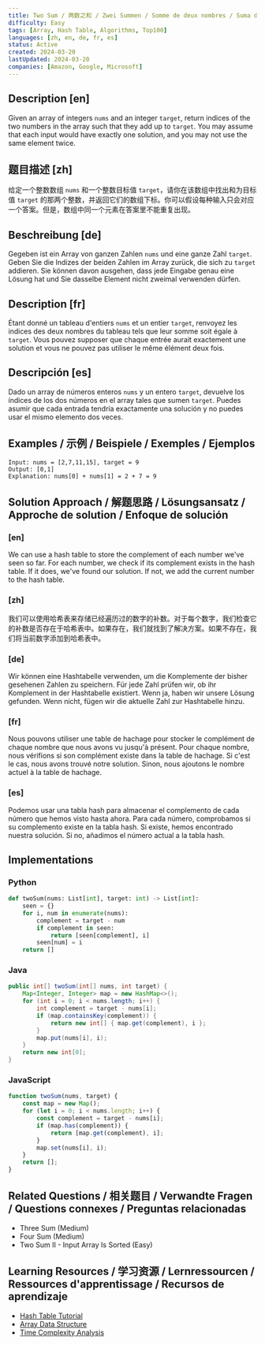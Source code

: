 ```yaml
---
title: Two Sum / 两数之和 / Zwei Summen / Somme de deux nombres / Suma de dos números
difficulty: Easy
tags: [Array, Hash Table, Algorithms, Top100]
languages: [zh, en, de, fr, es]
status: Active
created: 2024-03-20
lastUpdated: 2024-03-20
companies: [Amazon, Google, Microsoft]
---
```


## Description [en]
Given an array of integers `nums` and an integer `target`, return indices of the two numbers in the array such that they add up to `target`. You may assume that each input would have exactly one solution, and you may not use the same element twice.

## 题目描述 [zh]
给定一个整数数组 `nums` 和一个整数目标值 `target`，请你在该数组中找出和为目标值 `target` 的那两个整数，并返回它们的数组下标。你可以假设每种输入只会对应一个答案。但是，数组中同一个元素在答案里不能重复出现。

## Beschreibung [de]
Gegeben ist ein Array von ganzen Zahlen `nums` und eine ganze Zahl `target`. Geben Sie die Indizes der beiden Zahlen im Array zurück, die sich zu `target` addieren. Sie können davon ausgehen, dass jede Eingabe genau eine Lösung hat und Sie dasselbe Element nicht zweimal verwenden dürfen.

## Description [fr]
Étant donné un tableau d'entiers `nums` et un entier `target`, renvoyez les indices des deux nombres du tableau tels que leur somme soit égale à `target`. Vous pouvez supposer que chaque entrée aurait exactement une solution et vous ne pouvez pas utiliser le même élément deux fois.

## Descripción [es]
Dado un array de números enteros `nums` y un entero `target`, devuelve los índices de los dos números en el array tales que sumen `target`. Puedes asumir que cada entrada tendría exactamente una solución y no puedes usar el mismo elemento dos veces.

## Examples / 示例 / Beispiele / Exemples / Ejemplos

```
Input: nums = [2,7,11,15], target = 9
Output: [0,1]
Explanation: nums[0] + nums[1] = 2 + 7 = 9
```

## Solution Approach / 解题思路 / Lösungsansatz / Approche de solution / Enfoque de solución

### [en]
We can use a hash table to store the complement of each number we've seen so far. For each number, we check if its complement exists in the hash table. If it does, we've found our solution. If not, we add the current number to the hash table.

### [zh]
我们可以使用哈希表来存储已经遍历过的数字的补数。对于每个数字，我们检查它的补数是否存在于哈希表中。如果存在，我们就找到了解决方案。如果不存在，我们将当前数字添加到哈希表中。

### [de]
Wir können eine Hashtabelle verwenden, um die Komplemente der bisher gesehenen Zahlen zu speichern. Für jede Zahl prüfen wir, ob ihr Komplement in der Hashtabelle existiert. Wenn ja, haben wir unsere Lösung gefunden. Wenn nicht, fügen wir die aktuelle Zahl zur Hashtabelle hinzu.

### [fr]
Nous pouvons utiliser une table de hachage pour stocker le complément de chaque nombre que nous avons vu jusqu'à présent. Pour chaque nombre, nous vérifions si son complément existe dans la table de hachage. Si c'est le cas, nous avons trouvé notre solution. Sinon, nous ajoutons le nombre actuel à la table de hachage.

### [es]
Podemos usar una tabla hash para almacenar el complemento de cada número que hemos visto hasta ahora. Para cada número, comprobamos si su complemento existe en la tabla hash. Si existe, hemos encontrado nuestra solución. Si no, añadimos el número actual a la tabla hash.

## Implementations

### Python
```python
def twoSum(nums: List[int], target: int) -> List[int]:
    seen = {}
    for i, num in enumerate(nums):
        complement = target - num
        if complement in seen:
            return [seen[complement], i]
        seen[num] = i
    return []
```

### Java
```java
public int[] twoSum(int[] nums, int target) {
    Map<Integer, Integer> map = new HashMap<>();
    for (int i = 0; i < nums.length; i++) {
        int complement = target - nums[i];
        if (map.containsKey(complement)) {
            return new int[] { map.get(complement), i };
        }
        map.put(nums[i], i);
    }
    return new int[0];
}
```

### JavaScript
```javascript
function twoSum(nums, target) {
    const map = new Map();
    for (let i = 0; i < nums.length; i++) {
        const complement = target - nums[i];
        if (map.has(complement)) {
            return [map.get(complement), i];
        }
        map.set(nums[i], i);
    }
    return [];
}
```

## Related Questions / 相关题目 / Verwandte Fragen / Questions connexes / Preguntas relacionadas
- Three Sum (Medium)
- Four Sum (Medium)
- Two Sum II - Input Array Is Sorted (Easy)

## Learning Resources / 学习资源 / Lernressourcen / Ressources d'apprentissage / Recursos de aprendizaje
- [Hash Table Tutorial](https://example.com/hash-table)
- [Array Data Structure](https://example.com/array)
- [Time Complexity Analysis](https://example.com/complexity) 